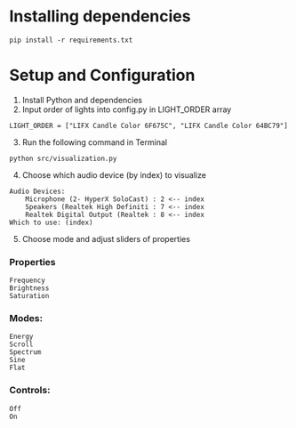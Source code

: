 # Installing dependencies
```
pip install -r requirements.txt
```

# Setup and Configuration
1. Install Python and dependencies
2. Input order of lights into config.py in LIGHT_ORDER array
```
LIGHT_ORDER = ["LIFX Candle Color 6F675C", "LIFX Candle Color 64BC79"]
```
3. Run the following command in Terminal
```
python src/visualization.py
```
4. Choose which audio device (by index) to visualize
```
Audio Devices:
    Microphone (2- HyperX SoloCast) : 2 <-- index
    Speakers (Realtek High Definiti : 7 <-- index
    Realtek Digital Output (Realtek : 8 <-- index
Which to use: (index)
```
5. Choose mode and adjust sliders of properties
### Properties
```
Frequency
Brightness
Saturation
```
### Modes:
```
Energy
Scroll
Spectrum
Sine
Flat
```
### Controls:
```
Off
On
```
